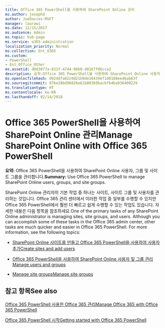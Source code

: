 ```yaml
---
title: Office 365 PowerShell을 사용하여 SharePoint Online 관리
ms.author: josephd
author: JoeDavies-MSFT
manager: laurawi
ms.date: 12/15/2017
ms.audience: Admin
ms.topic: hub-page
ms.service: o365-administration
localization_priority: Normal
ms.collection: Ent_O365
ms.custom:
- PowerShell
- Ent_Office_Other
ms.assetid: d0d3877a-831f-4744-96b0-d8167f06cca2
description: 요약:Office 365 PowerShell을 사용하여 SharePoint Online 사용자, 그룹 및 사이트 그룹을 관리합니다.
ms.openlocfilehash: d92ddfa82c0d21b9de16439ef1d0108eed6ab63f
ms.sourcegitcommit: 07be28bd96826e61b893b9bacbf64ba936400229
ms.translationtype: HT
ms.contentlocale: ko-KR
ms.lasthandoff: 02/14/2018
---
```

# <a name="manage-sharepoint-online-with-office-365-powershell"></a><span data-ttu-id="94be9-103">Office 365 PowerShell을 사용하여 SharePoint Online 관리</span><span class="sxs-lookup"><span data-stu-id="94be9-103">Manage SharePoint Online with Office 365 PowerShell</span></span>

 <span data-ttu-id="94be9-104">**요약:** Office 365 PowerShell을 사용하여 SharePoint Online 사용자, 그룹 및 사이트 그룹을 관리합니다.</span><span class="sxs-lookup"><span data-stu-id="94be9-104">**Summary:** Use Office 365 PowerShell to manage SharePoint Online users, groups, and site groups.</span></span>
  
<span data-ttu-id="94be9-p101">SharePoint Online 관리자의 기본 작업 중 하나는 사이트, 사이트 그룹 및 사용자를 관리하는 것입니다. Office 365 관리 센터에서 이러한 작업 중 일부를 수행할 수 있지만 Office 365 PowerShell에서 훨씬 더 빠르고 쉽게 수행할 수 있는 작업도 있습니다. 자세한 내용은 다음 항목을 참조하세요.</span><span class="sxs-lookup"><span data-stu-id="94be9-p101">One of the primary tasks of any SharePoint Online administrator is managing sites, site groups, and users. Although you can accomplish some of these tasks in the Office 365 admin center, other tasks are much quicker and easier in Office 365 PowerShell. For more information, see the following topics:</span></span>
  
- [<span data-ttu-id="94be9-108">SharePoint Online 사이트를 만들고 Office 365 PowerShell을 사용하여 사용자 추가</span><span class="sxs-lookup"><span data-stu-id="94be9-108">Create sites and add users</span></span>](http://technet.microsoft.com/library/c55d4ccf-ab36-481a-a285-c40234e11abd.aspx)
    
- [<span data-ttu-id="94be9-109">Office 365 PowerShell을 사용하여 SharePoint Online 사용자 및 그룹 관리</span><span class="sxs-lookup"><span data-stu-id="94be9-109">Manage users and groups</span></span>](http://technet.microsoft.com/library/9680af2e-a965-4e62-92ee-da72105c7800.aspx)
    
- [<span data-ttu-id="94be9-110">Manage site groups</span><span class="sxs-lookup"><span data-stu-id="94be9-110">Manage site groups</span></span>](http://technet.microsoft.com/library/122f4099-c78d-4cce-bab0-4343b04596ae.aspx)
    
## <a name="see-also"></a><span data-ttu-id="94be9-111">참고 항목</span><span class="sxs-lookup"><span data-stu-id="94be9-111">See also</span></span>

#### 

[<span data-ttu-id="94be9-112">Office 365 PowerShell 사용한 Office 365 관리</span><span class="sxs-lookup"><span data-stu-id="94be9-112">Manage Office 365 with Office 365 PowerShell</span></span>](manage-office-365-with-office-365-powershell.md)
  
[<span data-ttu-id="94be9-113">Office 365 PowerShell 시작</span><span class="sxs-lookup"><span data-stu-id="94be9-113">Getting started with Office 365 PowerShell</span></span>](getting-started-with-office-365-powershell.md)

